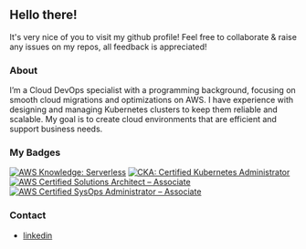 ## Hello there!

It's very nice of you to visit my github profile!
Feel free to collaborate & raise any issues on my repos, all feedback is appreciated!

### About
I’m a Cloud DevOps specialist with a programming background, focusing on smooth cloud migrations and optimizations on AWS. 
I have experience with designing and managing Kubernetes clusters to keep them reliable and scalable.
My goal is to create cloud environments that are efficient and support business needs.

### My Badges
<!--START_SECTION:badges-->
[![AWS Knowledge: Serverless](https://images.credly.com/size/110x110/images/e07c6cc4-b737-4d7e-8ce8-66b6b7a60367/image.png)](http://www.credly.com/badges/9be19637-4115-436f-8a89-48da57ff27d0 "AWS Knowledge: Serverless")
[![CKA: Certified Kubernetes Administrator](https://images.credly.com/size/110x110/images/8b8ed108-e77d-4396-ac59-2504583b9d54/cka_from_cncfsite__281_29.png)](http://www.credly.com/badges/7a320fd5-131a-443d-841f-98385d4a352a "CKA: Certified Kubernetes Administrator")
[![AWS Certified Solutions Architect – Associate](https://images.credly.com/size/110x110/images/0e284c3f-5164-4b21-8660-0d84737941bc/image.png)](http://www.credly.com/badges/3da43a3a-1823-4076-b1a9-fd1d898569b2 "AWS Certified Solutions Architect – Associate")
[![AWS Certified SysOps Administrator – Associate](https://images.credly.com/size/110x110/images/f0d3fbb9-bfa7-4017-9989-7bde8eaf42b1/image.png)](http://www.credly.com/badges/130cfa67-f7ee-4fbd-a99b-2fbc64165804 "AWS Certified SysOps Administrator – Associate")
<!--END_SECTION:badges-->

### Contact
 - [linkedin](https://www.linkedin.com/in/piotr-majewski-691784157/)

<!---
majewski-piotr/majewski-piotr is a ✨ special ✨ repository because its `README.md` (this file) appears on your GitHub profile.
You can click the Preview link to take a look at your changes.
--->
